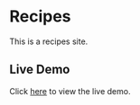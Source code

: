 # Recipes
This is a recipes site.

## Live Demo
Click [here](https://kelvinirungu.github.io/Recipes/) to view the live demo.
